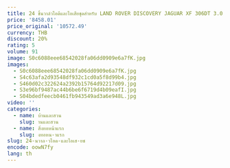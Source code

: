 ```yaml
---
title: 24 ชิ้นวาล์วไอดีและไอเสียชุดสําหรับ LAND ROVER DISCOVERY JAGUAR XF 306DT 3.0 D TDV6 1311281   แอลอาร์ 008130
price: '8458.01'
price_original: '10572.49'
currency: THB
discount: 20%
rating: 5
volume: 91
image: S0c6088eee68542028fa06dd0909e6a7fK.jpg
images:
  - S0c6088eee68542028fa06dd0909e6a7fK.jpg
  - S4c63afa2d93548df932c1cd0a5f8d99b4.jpg
  - S460d02c322624a2392b15764d92217d09.jpg
  - S3e96bf9487ac44b6be6f6719d4b09eafI.jpg
  - S04bdedfeecb0461fb943549ad3a6e948L.jpg
video: ''
categories:
  - name: บ้านและสวน
    slug: านและสวน
  - name: สิ่งทอหน้าแรก
    slug: งทอหน-าแรก
slug: 24-นวาล-วไอด-และไอเส-ยช
encode: oowN7fy
lang: th
---
```

  
